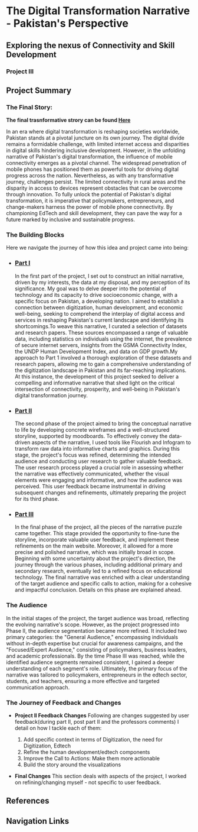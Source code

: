 # The Digital Transformation Narrative - Pakistan's Perspective
## Exploring the nexus of Connectivity and Skill Development
### Project III

## Project Summary 
### The Final Story: 
 **The final trasnformative strory can be found [Here](https://preview.shorthand.com/f0VL0RSaMQNXBT8p#section-Introduction-ZVmJW1jjkR)**

In an era where digital transformation is reshaping societies worldwide, Pakistan stands at a pivotal juncture on its own journey. The digital divide remains a formidable challenge, with limited internet access and disparities in digital skills hindering inclusive development. However, in the unfolding narrative of Pakistan's digital transformation, the influence of mobile connectivity emerges as a pivotal channel. The widespread penetration of mobile phones has positioned them as powerful tools for driving digital progress across the nation. Nevertheless, as with any transformative journey, challenges persist. The limited connectivity in rural areas and the disparity in access to devices represent obstacles that can be overcome through innovation. To fully unlock the potential of Pakistan's digital transformation, it is imperative that policymakers, entrepreneurs, and change-makers harness the power of mobile phone connectivity. By championing EdTech and skill development, they can pave the way for a future marked by inclusive and sustainable progress.

### The Building Blocks
Here we navigate the journey of how this idea and project came into being:

- ### [Part I](https://hibahassan96.github.io/hibah-tswd-portfolio/Project_I_PakistansDigitization.html)
  In the first part of the project, I set out to construct an initial narrative, driven by my interests, the data at my disposal, and my perception of its significance. My goal was to delve deeper into the potential of technology and its capacity to drive socioeconomic change, with a specific focus on Pakistan, a developing nation. I aimed to establish a connection between digitization, human development, and economic well-being, seeking to comprehend the interplay of digital access and services in reshaping Pakistan's current landscape and identifying its shortcomings.To weave this narrative, I curated a selection of datasets and research papers. These sources encompassed a range of valuable data, including statistics on individuals using the internet, the prevalence of secure internet servers, insights from the GSMA Connectivity Index, the UNDP Human Development Index, and data on GDP growth.My approach to Part 1 involved a thorough exploration of these datasets and research papers, allowing me to gain a comprehensive understanding of the digitization landscape in Pakistan and its far-reaching implications. At this instance, the development of this project seeked to deliver a compelling and informative narrative that shed light on the critical intersection of connectivity, prosperity, and well-being in Pakistan's digital transformation journey.

- ### [Part II](https://hibahassan96.github.io/hibah-tswd-portfolio/Project_II_PakistansDigitization.html)
  The second phase of the project aimed to bring the conceptual narrative to life by developing concrete wireframes and a well-structured storyline, supported by moodboards. To effectively convey the data-driven aspects of the narrative, I used tools like Flourish and Infogram to transform raw data into informative charts and graphics. During this stage, the project's focus was refined, determining the intended audience and conducting user research to gather valuable feedback. The user research process played a crucial role in assessing whether the narrative was effectively communicated, whether the visual elements were engaging and informative, and how the audience was perceived. This user feedback became instrumental in driving subsequent changes and refinements, ultimately preparing the project for its third phase.

- ### [Part III](https://hibahassan96.github.io/hibah-tswd-portfolio/Project_III_PakistansDigitization.html)
  In the final phase of the project, all the pieces of the narrative puzzle came together. This stage provided the opportunity to fine-tune the storyline, incorporate valuable user feedback, and implement these refinements on the main website. Moreover, it allowed for a more precise and polished narrative, which was initially broad in scope. Beginning with some uncertainty about the project's direction, the journey through the various phases, including additional primary and secondary research, eventually led to a refined focus on educational technology. The final narrative was enriched with a clear understanding of the target audience and specific calls to action, making for a cohesive and impactful conclusion. Details on this phase are explained ahead.

### The Audience
In the initial stages of the project, the target audience was broad, reflecting the evolving narrative's scope. However, as the project progressed into Phase II, the audience segmentation became more refined. It included two primary categories: the "General Audience," encompassing individuals without in-depth expertise but crucial for awareness campaigns, and the "Focused/Expert Audience," consisting of policymakers, business leaders, and academic professionals. By the time Phase III was reached, while the identified audience segments remained consistent, I gained a deeper understanding of each segment's role. Ultimately, the primary focus of the narrative was tailored to policymakers, entrepreneurs in the edtech sector, students, and teachers, ensuring a more effective and targeted communication approach.

### The Journey of Feedback and Changes 
- **Project II Feedback Changes**
  Following are changes suggested by user feedback(during part II, post part II and the professors comments) I detail on how I tackle each of them:
  
  1. Add specific context in terms of Digitization, the need for Digitization, Edtech
  2. Refine the human development/edtech components
  3. Improve the Call to Actions: Make them more actionable
  4. Build the story around the visualizations
     
- **Final Changes**
  This section deals with aspects of the project, I worked on refining/changing myself - not specific to user feedback. 
  
## References

## Navigation Links
